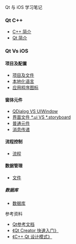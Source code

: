 Qt 与 iOS 学习笔记

### Qt C++

* [C++ 简介](./cpp/cpp.md)
* [Qt 简介](./cpp/qt.md)

### Qt Vs iOS
#### 项目及配置
* [项目及文件](new.md)
* [本地化语言](language.md)
* [应用程序图标](icon.md)

#### 窗体元件
* [QDialog VS UIWindow](UI/window.md)
* [界面文件 *.ui VS *.storyboard](UI/ui.md)
* [普通元件](input.md)
* [消息传递](message.md)

#### 流程控制
* [流程](application.md)


#### 数据管理
* [文件](file.md)



##### 数据库
* [数据库](sql.md)

参考资料

* [Qt参考文档](http://www.kuqin.com/qtdocument/index.html)
* [《Qt Creator 快速入门》](http://book.douban.com/subject/10745760/)
* [《C++ Qt 设计模式》](http://book.douban.com/subject/10764099/)